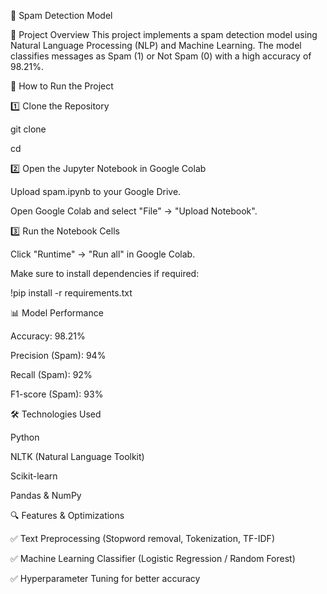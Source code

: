 📌 Spam Detection Model

📖 Project Overview
This project implements a spam detection model using Natural Language Processing (NLP) and Machine Learning. The model classifies messages as Spam (1) or Not Spam (0) with a high accuracy of 98.21%.

🚀 How to Run the Project

1️⃣ Clone the Repository

git clone <repository-url>

cd <repository-name>

2️⃣ Open the Jupyter Notebook in Google Colab

Upload spam.ipynb to your Google Drive.

Open Google Colab and select "File" → "Upload Notebook".

3️⃣ Run the Notebook Cells

Click "Runtime" → "Run all" in Google Colab.

Make sure to install dependencies if required:

!pip install -r requirements.txt


 
    
📊 Model Performance

Accuracy: 98.21%

Precision (Spam): 94%

Recall (Spam): 92%

F1-score (Spam): 93%

🛠 Technologies Used

Python

NLTK (Natural Language Toolkit)

Scikit-learn

Pandas & NumPy

🔍 Features & Optimizations

✅ Text Preprocessing (Stopword removal, Tokenization, TF-IDF)

✅ Machine Learning Classifier (Logistic Regression / Random Forest)

✅ Hyperparameter Tuning for better accuracy
